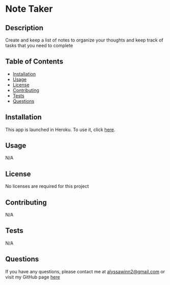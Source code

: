 # Note Taker

## Description
Create and keep a list of notes to organize your thoughts and keep track of tasks that you need to complete

## Table of Contents
* [Installation](#installation)
* [Usage](#usage)
* [License](#license)
* [Contributing](#contributing)
* [Tests](#tests)
* [Questions](#questions)

## Installation
This app is launched in Heroku. To use it, click [here](http://winn-note-taker.herokuapp.com/).

## Usage
N/A
  

## License
No licenses are required for this project

## Contributing
N/A

## Tests
N/A

## Questions
If you have any questions, please contact me at [alyssawinn2@gmail.com](mailto:alyssawinn2@gmail.com) or visit my GitHub page [here](https://github.com/alyssawinn/)
  